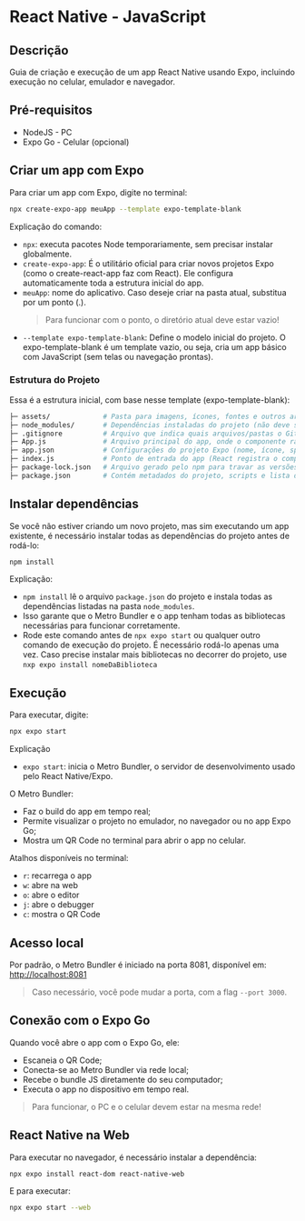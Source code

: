 # React Native - JavaScript

## Descrição
Guia de criação e execução de um app React Native usando Expo, incluindo execução no celular, emulador e navegador.

## Pré-requisitos
- NodeJS - PC
- Expo Go - Celular (opcional)

## Criar um app com Expo
Para criar um app com Expo, digite no terminal:
```bash
npx create-expo-app meuApp --template expo-template-blank
```

Explicação do comando:
- `npx`: executa pacotes Node temporariamente, sem precisar instalar globalmente.
- `create-expo-app`: É o utilitário oficial para criar novos projetos Expo (como o create-react-app faz com React).
Ele configura automaticamente toda a estrutura inicial do app.
- `meuApp`: nome do aplicativo. Caso deseje criar na pasta atual, substitua por um ponto (.).
    > Para funcionar com o ponto, o diretório atual deve estar vazio!
- `--template expo-template-blank`: Define o modelo inicial do projeto. O expo-template-blank é um template vazio, ou seja, cria um app básico com JavaScript (sem telas ou navegação prontas).

### Estrutura do Projeto
Essa é a estrutura inicial, com base nesse template (expo-template-blank):
```bash
├─ assets/             # Pasta para imagens, ícones, fontes e outros arquivos estáticos
├─ node_modules/       # Dependências instaladas do projeto (não deve ser versionada no Git)
├─ .gitignore          # Arquivo que indica quais arquivos/pastas o Git deve ignorar
├─ App.js              # Arquivo principal do app, onde o componente raiz é definido
├─ app.json            # Configurações do projeto Expo (nome, ícone, splash screen, versão, etc.)
├─ index.js            # Ponto de entrada do app (React registra o componente raiz aqui)
├─ package-lock.json   # Arquivo gerado pelo npm para travar as versões das dependências
├─ package.json        # Contém metadados do projeto, scripts e lista de dependências

```

## Instalar dependências
Se você não estiver criando um novo projeto, mas sim executando um app existente, é necessário instalar todas as dependências do projeto antes de rodá-lo:
```bash
npm install
```

Explicação:
- `npm install` lê o arquivo `package.json` do projeto e instala todas as dependências listadas na pasta `node_modules`.
- Isso garante que o Metro Bundler e o app tenham todas as bibliotecas necessárias para funcionar corretamente.
- Rode este comando antes de `npx expo start` ou qualquer outro comando de execução do projeto. É necessário rodá-lo apenas uma vez. Caso precise instalar mais bibliotecas no decorrer do projeto, use `nxp expo install nomeDaBiblioteca`

## Execução
Para executar, digite:
```bash
npx expo start
```

Explicação
- `expo start`: inicia o Metro Bundler, o servidor de desenvolvimento usado pelo React Native/Expo.

O Metro Bundler:
- Faz o build do app em tempo real;
- Permite visualizar o projeto no emulador, no navegador ou no app Expo Go;
- Mostra um QR Code no terminal para abrir o app no celular.

Atalhos disponíveis no terminal:
- `r`: recarrega o app
- `w`: abre na web
- `o`: abre o editor
- `j`: abre o debugger
- `c`: mostra o QR Code

## Acesso local
Por padrão, o Metro Bundler é iniciado na porta 8081, disponível em: [http://localhost:8081](http://localhost:8081)

> Caso necessário, você pode mudar a porta, com a flag `--port 3000`.

## Conexão com o Expo Go
Quando você abre o app com o Expo Go, ele:
- Escaneia o QR Code;
- Conecta-se ao Metro Bundler via rede local;
- Recebe o bundle JS diretamente do seu computador;
- Executa o app no dispositivo em tempo real.

> Para funcionar, o PC e o celular devem estar na mesma rede!

## React Native na Web
Para executar no navegador, é necessário instalar a dependência:
```bash
npx expo install react-dom react-native-web
```

E para executar:
```bash
npx expo start --web
```


